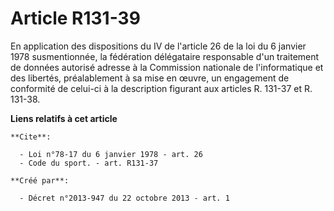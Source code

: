 # Article R131-39

En application des dispositions du IV de l'article 26 de la loi du 6 janvier 1978 susmentionnée, la fédération délégataire
responsable d'un traitement de données autorisé adresse à la Commission nationale de l'informatique et des libertés,
préalablement à sa mise en œuvre, un engagement de conformité de celui-ci à la description figurant aux articles R. 131-37 et
R. 131-38.

**Liens relatifs à cet article**

	**Cite**:

	  - Loi n°78-17 du 6 janvier 1978 - art. 26
	  - Code du sport. - art. R131-37

	**Créé par**:

	  - Décret n°2013-947 du 22 octobre 2013 - art. 1
